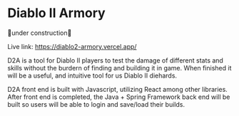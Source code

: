 # Diablo II Armory
🚧under construction🚧

Live link: https://diablo2-armory.vercel.app/

D2A is a tool for Diablo II players to test the damage of different stats and skills without the burdern of finding and building it in game. When finished it will be a useful, and intuitive tool for us Diablo II diehards.

D2A front end is built with Javascript, utilizing React among other libraries.
After front end is completed, the Java + Spring Framework back end will be built so users will be able to login and save/load their builds.
